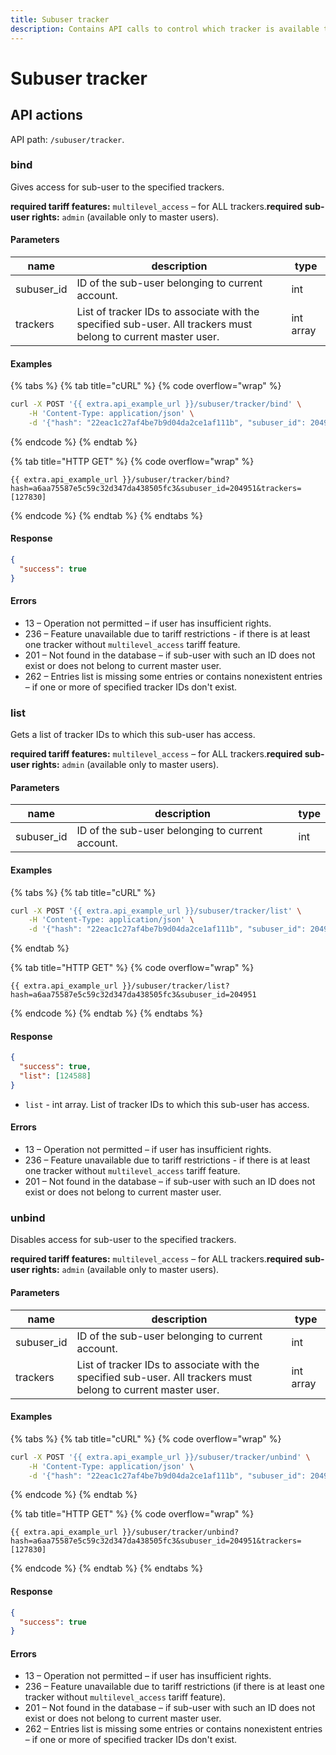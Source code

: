```yaml
---
title: Subuser tracker
description: Contains API calls to control which tracker is available to which sub-user.
---
```


# Subuser tracker

## API actions

API path: `/subuser/tracker`.

### bind

Gives access for sub-user to the specified trackers.

**required tariff features:** `multilevel_access` – for ALL trackers.**required sub-user rights:** `admin` (available only to master users).

#### Parameters

| name        | description                                                                                                    | type      |
| ----------- | -------------------------------------------------------------------------------------------------------------- | --------- |
| subuser\_id | ID of the sub-user belonging to current account.                                                               | int       |
| trackers    | List of tracker IDs to associate with the specified sub-user. All trackers must belong to current master user. | int array |

#### Examples

{% tabs %}
{% tab title="cURL" %}
{% code overflow="wrap" %}
```sh
curl -X POST '{{ extra.api_example_url }}/subuser/tracker/bind' \
    -H 'Content-Type: application/json' \
    -d '{"hash": "22eac1c27af4be7b9d04da2ce1af111b", "subuser_id": 204951, "trackers": [127830]}'
```
{% endcode %}
{% endtab %}

{% tab title="HTTP GET" %}
{% code overflow="wrap" %}
```http
{{ extra.api_example_url }}/subuser/tracker/bind?hash=a6aa75587e5c59c32d347da438505fc3&subuser_id=204951&trackers=[127830]
```
{% endcode %}
{% endtab %}
{% endtabs %}

#### Response

```json
{
  "success": true
}
```

#### Errors

* 13 – Operation not permitted – if user has insufficient rights.
* 236 – Feature unavailable due to tariff restrictions - if there is at least one tracker without `multilevel_access` tariff feature.
* 201 – Not found in the database – if sub-user with such an ID does not exist or does not belong to current master user.
* 262 – Entries list is missing some entries or contains nonexistent entries – if one or more of specified tracker IDs don't exist.

### list

Gets a list of tracker IDs to which this sub-user has access.

**required tariff features:** `multilevel_access` – for ALL trackers.**required sub-user rights:** `admin` (available only to master users).

#### Parameters

| name        | description                                      | type |
| ----------- | ------------------------------------------------ | ---- |
| subuser\_id | ID of the sub-user belonging to current account. | int  |

#### Examples

{% tabs %}
{% tab title="cURL" %}
```sh
curl -X POST '{{ extra.api_example_url }}/subuser/tracker/list' \
    -H 'Content-Type: application/json' \
    -d '{"hash": "22eac1c27af4be7b9d04da2ce1af111b", "subuser_id": 204951}'
```
{% endtab %}

{% tab title="HTTP GET" %}
{% code overflow="wrap" %}
```http
{{ extra.api_example_url }}/subuser/tracker/list?hash=a6aa75587e5c59c32d347da438505fc3&subuser_id=204951
```
{% endcode %}
{% endtab %}
{% endtabs %}

#### Response

```json
{
  "success": true,
  "list": [124588]
}
```

* `list` - int array. List of tracker IDs to which this sub-user has access.

#### Errors

* 13 – Operation not permitted – if user has insufficient rights.
* 236 – Feature unavailable due to tariff restrictions - if there is at least one tracker without `multilevel_access` tariff feature.
* 201 – Not found in the database – if sub-user with such an ID does not exist or does not belong to current master user.

### unbind

Disables access for sub-user to the specified trackers.

**required tariff features:** `multilevel_access` – for ALL trackers.**required sub-user rights:** `admin` (available only to master users).

#### Parameters

| name        | description                                                                                                    | type      |
| ----------- | -------------------------------------------------------------------------------------------------------------- | --------- |
| subuser\_id | ID of the sub-user belonging to current account.                                                               | int       |
| trackers    | List of tracker IDs to associate with the specified sub-user. All trackers must belong to current master user. | int array |

#### Examples

{% tabs %}
{% tab title="cURL" %}
{% code overflow="wrap" %}
```sh
curl -X POST '{{ extra.api_example_url }}/subuser/tracker/unbind' \
    -H 'Content-Type: application/json' \
    -d '{"hash": "22eac1c27af4be7b9d04da2ce1af111b", "subuser_id": 204951, "trackers": [127830]}'
```
{% endcode %}
{% endtab %}

{% tab title="HTTP GET" %}
{% code overflow="wrap" %}
```http
{{ extra.api_example_url }}/subuser/tracker/unbind?hash=a6aa75587e5c59c32d347da438505fc3&subuser_id=204951&trackers=[127830]
```
{% endcode %}
{% endtab %}
{% endtabs %}

#### Response

```json
{
  "success": true
}
```

#### Errors

* 13 – Operation not permitted – if user has insufficient rights.
* 236 – Feature unavailable due to tariff restrictions (if there is at least one tracker without `multilevel_access` tariff feature).
* 201 – Not found in the database – if sub-user with such an ID does not exist or does not belong to current master user.
* 262 – Entries list is missing some entries or contains nonexistent entries – if one or more of specified tracker IDs don't exist.

